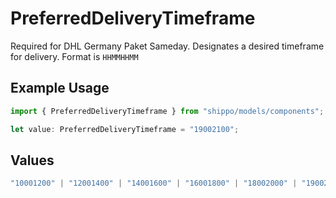 # PreferredDeliveryTimeframe

Required for DHL Germany Paket Sameday. Designates a desired timeframe for delivery. Format is `HHMMHHMM`

## Example Usage

```typescript
import { PreferredDeliveryTimeframe } from "shippo/models/components";

let value: PreferredDeliveryTimeframe = "19002100";
```

## Values

```typescript
"10001200" | "12001400" | "14001600" | "16001800" | "18002000" | "19002100"
```